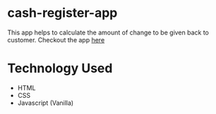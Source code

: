 # cash-register-app
This app helps to calculate the amount of change to be given back to customer.
Checkout the app [here](https://cash-manager-b33bcc.netlify.app/)

# Technology Used
 - HTML
 - CSS
 - Javascript (Vanilla)
